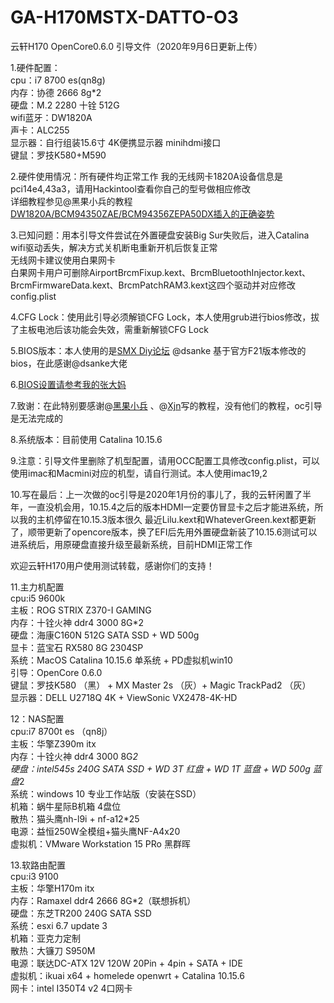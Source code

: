 # GA-H170MSTX-DATTO-O3
云轩H170 OpenCore0.6.0 引导文件（2020年9月6日更新上传）
  
1.硬件配置：  
cpu：i7 8700 es(qn8g)  
内存：协德 2666 8g*2  
硬盘：M.2 2280 十铨 512G  
wifi蓝牙：DW1820A  
声卡：ALC255   
显示器：自行组装15.6寸 4K便携显示器 minihdmi接口  
键鼠：罗技K580+M590  
  
2.硬件使用情况：所有硬件均正常工作
我的无线网卡1820A设备信息是pci14e4,43a3，请用Hackintool查看你自己的型号做相应修改    
详细教程参见@黑果小兵的教程[DW1820A/BCM94350ZAE/BCM94356ZEPA50DX插入的正确姿势](https://blog.daliansky.net/DW1820A_BCM94350ZAE-driver-inserts-the-correct-posture.html) 

3.已知问题：用本引导文件尝试在外置硬盘安装Big Sur失败后，进入Catalina wifi驱动丢失，解决方式关机断电重新开机后恢复正常  
无线网卡建议使用白果网卡  
白果网卡用户可删除AirportBrcmFixup.kext、BrcmBluetoothInjector.kext、BrcmFirmwareData.kext、BrcmPatchRAM3.kext这四个驱动并对应修改config.plist
  
4.CFG Lock：使用此引导必须解锁CFG Lock，本人使用grub进行bios修改，拔了主板电池后该功能会失效，需重新解锁CFG Lock
  
5.BIOS版本：本人使用的是[SMX Diy论坛](http://www.smxdiy.com/) @dsanke 基于官方F21版本修改的bios，在此感谢@dsanke大佬

6.[BIOS设置请参考我的张大妈](https://post.smzdm.com/p/ag827k43/)
  
7.致谢：在此特别要感谢@[黑果小兵](https://blog.daliansky.net/) 、@[Xjn](https://blog.daliansky.net/OpenCore-BootLoader.html)写的教程，没有他们的教程，oc引导是无法完成的  

8.系统版本：目前使用 Catalina 10.15.6

9.注意：引导文件里删除了机型配置，请用OCC配置工具修改config.plist，可以使用imac和Macmini对应的机型，请自行测试。本人使用imac19,2

10.写在最后：上一次做的oc引导是2020年1月份的事儿了，我的云轩闲置了半年，一直没机会用，10.15.4之后的版本HDMI一定要仿冒显卡之后才能进系统，所以我的主机停留在10.15.3版本很久
最近Lilu.kext和WhateverGreen.kext都更新了，顺带更新了opencore版本，换了EFI后先用外置硬盘新装了10.15.6测试可以进系统后，用原硬盘直接升级至最新系统，目前HDMI正常工作

欢迎云轩H170用户使用测试转载，感谢你们的支持！

11.主力机配置  
cpu:i5 9600k  
主板：ROG STRIX Z370-I GAMING  
内存：十铨火神 ddr4 3000 8G*2  
硬盘：海康C160N 512G SATA SSD + WD 500g  
显卡：蓝宝石 RX580 8G 2304SP    
系统：MacOS Catalina 10.15.6 单系统 + PD虚拟机win10  
引导：OpenCore 0.6.0   
键鼠：罗技K580 （黑） + MX Master 2s （灰）+ Magic TrackPad2 （灰）   
显示器：DELL U2718Q 4K + ViewSonic VX2478-4K-HD 

12：NAS配置  
cpu:i7 8700t es （qn8j）  
主板：华擎Z390m itx  
内存：十铨火神 ddr4 3000 8G*2  
硬盘：intel545s 240G SATA SSD + WD 3T 红盘 + WD 1T 蓝盘 + WD 500g 蓝盘*2   
系统：windows 10 专业工作站版（安装在SSD）  
机箱：蜗牛星际B机箱 4盘位  
散热：猫头鹰nh-l9i + nf-a12*25  
电源：益恒250W全模组+猫头鹰NF-A4x20  
虚拟机：VMware Workstation 15 PRo 黑群晖 

13.软路由配置  
cpu:i3 9100   
主板：华擎H170m itx  
内存：Ramaxel ddr4 2666 8G*2（联想拆机）   
硬盘：东芝TR200 240G SATA SSD  
系统：esxi 6.7 update 3  
机箱：亚克力定制  
散热：大镰刀 S950M  
电源：联达DC-ATX 12V 120W 20Pin + 4pin + SATA + IDE  
虚拟机：ikuai x64 + homelede openwrt + Catalina 10.15.6   
网卡：intel I350T4 v2 4口网卡
